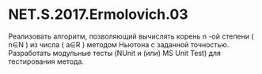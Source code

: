 # NET.S.2017.Ermolovich.03
Реализовать алгоритм, позволяющий вычислять корень n -ой степени ( n∈N ) из числа ( a∈R ) методом Ньютона с заданной точностью.  Разработать модульные тесты (NUnit и (или) MS Unit Test)  для тестирования метода.
